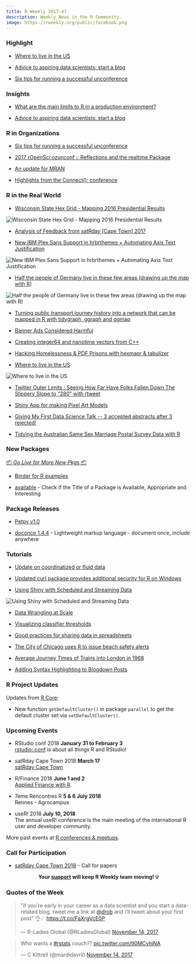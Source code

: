 ```yaml
---
title: R Weekly 2017-47
description: Weekly News in the R Community.
image: https://rweekly.org/public/facebook.png
---
```


###  Highlight

+ [Where to live in the US](http://www.masalmon.eu/2017/11/16/wheretoliveus/)

+ [Advice to aspiring data scientists: start a blog](http://varianceexplained.org/r/start-blog/)

+ [Six tips for running a successful unconference](https://ropensci.org/blog/2017/11/17/unconf-sixtips/)


### Insights


+ [What are the main limits to R in a production environment?](https://community.rstudio.com/t/what-are-the-main-limits-to-r-in-a-production-environment/2829)

+ [Advice to aspiring data scientists: start a blog](http://varianceexplained.org/r/start-blog/)

###  R in Organizations

+ [Six tips for running a successful unconference](https://ropensci.org/blog/2017/11/17/unconf-sixtips/)

+ [2017 rOpenSci ozunconf :: Reflections and the realtime Package](https://ropensci.org/blog/2017/11/14/realtime/)

+ [An update for MRAN](http://blog.revolutionanalytics.com/2017/11/an-update-for-mran.html)

+ [Highlights from the Connect(); conference](http://blog.revolutionanalytics.com/2017/11/connect-highlights.html)

###  R in the Real World

+ [Wisconsin State Hex Grid - Mapping 2016 Presidential Results](http://www.mikelee.co/posts/2017-11-16-wi-presidential-results-using-hexmapr/)

![Wisconsin State Hex Grid - Mapping 2016 Presidential Results](https://raw.githubusercontent.com/rweekly/image/master/2017-03/join%20election%20results%20to%20sf%20object-1.png)

+ [Analysis of Feedback from satRday [Cape Town] 2017](http://www.exegetic.biz/blog/2017/11/feedback-satrday-2017/)

+ [New IBM Plex Sans Support in hrbrthemes + Automating Axis Text Justification](https://rud.is/b/2017/11/16/new-ibm-plex-sans-support-in-hrbrthemes-automating-axis-text-justification/)

![New IBM Plex Sans Support in hrbrthemes + Automating Axis Text Justification](https://i0.wp.com/rud.is/b/wp-content/uploads/2017/11/README-unnamed-chunk-7-1.png?zoom=3&resize=659%2C461&ssl=1)

+ [Half the people of Germany live in these few areas (drawing up the map with R)](https://sebastianrothbucher.github.io/datascience/r/visualization/tgif/2017/09/29/half-germany-r-map.html)

![Half the people of Germany live in these few areas (drawing up the map with R)](https://sebastianrothbucher.github.io/assets/halfofde.png)

+ [Turning public transport journey history into a network that can be mapped in R with tidygraph, ggraph and ggmap ](https://lookatthhedata.netlify.com/2017-11-12-mapping-your-oyster-card-journeys-in-london-with-tidygraph-and-ggraph/)

+ [Banner Ads Considered Harmful](http://www.gwern.net/Ads)

+ [Creating integer64 and nanotime vectors from C++](https://gallery.rcpp.org/articles/creating-integer64-and-nanotime-vectors/)

+ [Hacking Homelessness & PDF Prisons with hexmapr & tabulizer](https://ewenme.rbind.io/blog/2017-11-09-hacking_homelessness_and_pdf_prisons/)

+ [Where to live in the US](http://www.masalmon.eu/2017/11/16/wheretoliveus/)

![Where to live in the US](https://raw.githubusercontent.com/rweekly/image/master/2017-03/where-to-live.png)

+ [Twitter Outer Limits : Seeing How Far Have Folks Fallen Down The Slippery Slope to “280” with rtweet](https://rud.is/b/2017/11/13/twitter-outer-limits-seeing-how-far-have-folks-fallen-down-the-slippery-slope-to-280-with-rtweet/)

+ [Shiny App for making Pixel Art Models](https://privefl.github.io/blog/shiny-app-for-making-pixel-art-models/)

+ [Giving My First Data Science Talk -- 3 accepted abstracts after 3 rejected!](http://www.onceupondata.com/2017/11/17/giving-my-first-conference-talk/)

+ [Tidying the Australian Same Sex Marriage Postal Survey Data with R](https://medium.com/@miles.mcbain/tidying-the-australian-same-sex-marriage-postal-survey-data-with-r-5d35cea07962)

###  New Packages

<p class="added-hostname"><a href="https://rweekly.org/live" target="_blank" class="externalLink">📦 <i>Go Live for More New Pkgs</i> 📦</a></p>

+ [Binder for R examples](https://github.com/binder-examples/dockerfile-r)

+ [available](https://cran.r-project.org/web/packages/available/index.html) - Check if the Title of a Package is Available, Appropriate and Interesting

### Package Releases

+ [Petpy v1.0](http://www.aaronschlegel.com/petpy-v1-0-released/)

+ [doconce 1.4.4](https://github.com/hplgit/doconce) - Lightweight markup language - document once, include anywhere

###  Tutorials

+ [Update on coordinatized or fluid data](http://www.win-vector.com/blog/2017/11/update-on-coordinatized-or-fluid-data/)

+ [Updated curl package provides additional security for R on Windows](http://blog.revolutionanalytics.com/2017/11/curl-updated.html)

+ [Using Shiny with Scheduled and Streaming Data](https://rviews.rstudio.com/2017/11/15/shiny-and-scheduled-data-r/)

![Using Shiny with Scheduled and Streaming Data](https://rviews.rstudio.com/post/2017-11-15-shiny-and-scheduled-data/rviews_scheduled_shiny.003.jpeg)

+ [Data Wrangling at Scale](http://www.win-vector.com/blog/2017/11/data-wrangling-at-scale/)

+ [Visualizing classifier thresholds](https://bayesianbiologist.com/2017/11/13/visualizing-classifier-thresholds/)

+ [Good practices for sharing data in spreadsheets](http://blog.revolutionanalytics.com/2017/11/good-practices-spreadsheets.html)

+ [The City of Chicago uses R to issue beach safety alerts](http://blog.revolutionanalytics.com/2017/11/chicago-water.html)

+ [Average Journey Times of Trains into London in 1968](http://spatial.ly/2017/11/average-journey-times-of-trains-into-london-in-1968/)

+ [Adding Syntax Highlighting to Blogdown Posts](http://amber.rbind.io/blog/2017/11/15/syntax-highlighting/)

<!--<div class="post-more-begin"></div><div class="post-more-end"></div>-->


###  R Project Updates

Updates from [R Core](http://developer.r-project.org/blosxom.cgi/R-devel/NEWS):

+ New function `getDefaultCluster()` in package `parallel` to get the default cluster set via `setDefaultCluster()`.

###  Upcoming Events

+ RStudio conf 2018 **January 31 to February 3** <br />
[rstudio::conf](https://www.rstudio.com/conference/) is about all things R and RStudio!

+ satRday Cape Town 2018 **March 17** <br />
[satRday Cape Town](http://capetown2018.satrdays.org/)

+ R/Finance 2018 **June 1 and 2** <br />
[Applied Finance with R](http://www.rinfinance.com).

+ 7eme Rencontres R  **5 & 6 July 2018** <br />
Rennes - Agrocampus

+ useR! 2018 **July 10, 2018** <br />
The annual useR! conference is the main meeting of the international R user and developer community.

More past events at [R conferences & meetups](https://conf.rweekly.org).

###  Call for Participation

+ [satRday Cape Town 2018](http://capetown2018.satrdays.org/#callforpapers) - Call for papers

<p class="hide-support added-hostname support-rweekly" style="text-align: center;font-weight: bold;">Your <a class="non-visited externalLink" href="https://www.patreon.com/rweekly" onclick="pas(this)">support</a> will keep R Weekly team moving! 💡</p>

###  Quotes of the Week

<blockquote class="twitter-tweet" data-lang="en"><p lang="en" dir="ltr">&quot;if you’re early in your career as a data scientist and you start a data-related blog, tweet me a link at <a href="https://twitter.com/drob?ref_src=twsrc%5Etfw">@drob</a> and I’ll tweet about your first post&quot; 👌☄ <a href="https://t.co/FaXrgVcE0P">https://t.co/FaXrgVcE0P</a></p>&mdash; R-Ladies Global (@RLadiesGlobal) <a href="https://twitter.com/RLadiesGlobal/status/930494182027923457?ref_src=twsrc%5Etfw">November 14, 2017</a></blockquote>

<blockquote class="twitter-tweet" data-lang="en"><p lang="en" dir="ltr">Who wants a <a href="https://twitter.com/hashtag/rstats?src=hash&amp;ref_src=twsrc%5Etfw">#rstats</a> couch?? <a href="https://t.co/tl0MCvhjNA">pic.twitter.com/tl0MCvhjNA</a></p>&mdash; C Kittrell (@mardidavril) <a href="https://twitter.com/mardidavril/status/930226178975289344?ref_src=twsrc%5Etfw">November 14, 2017</a></blockquote>
<script async src="https://platform.twitter.com/widgets.js" charset="utf-8"></script>

